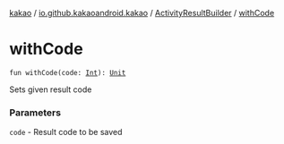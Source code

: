 [kakao](../../index.md) / [io.github.kakaoandroid.kakao](../index.md) / [ActivityResultBuilder](index.md) / [withCode](./with-code.md)

# withCode

`fun withCode(code: `[`Int`](https://kotlinlang.org/api/latest/jvm/stdlib/kotlin/-int/index.html)`): `[`Unit`](https://kotlinlang.org/api/latest/jvm/stdlib/kotlin/-unit/index.html)

Sets given result code

### Parameters

`code` - Result code to be saved